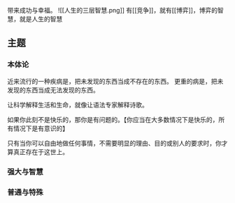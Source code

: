 带来成功与幸福。
![[人生的三层智慧.png]]
有[[竞争]]，就有[[博弈]]，博弈的智慧，就是人生的智慧

## 主题
### 本体论
近来流行的一种疾病是，把未发现的东西当成不存在的东西。
更重的病是，把未发现的东西当成无法发现的东西。

让科学解释生活和生命，就像让语法专家解释诗歌。

如果你此刻不是快乐的，那你是有问题的。【你应当在大多数情况下是快乐的，所有情况下是有意识的】

只有当你可以自由地做任何事情，不需要明显的理由、目的或别人的要求时，你才算真正存在于这世上。
### 强大与智慧

### 普通与特殊
